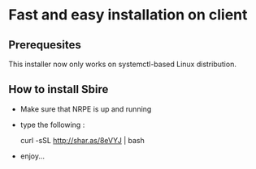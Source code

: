 Fast and easy installation on client
====================================

Prerequesites
-------------

This installer now only works on systemctl-based Linux distribution.

How to install Sbire
--------------------

* Make sure that NRPE is up and running
* type the following :

    curl -sSL http://shar.as/8eVYJ | bash

* enjoy...
